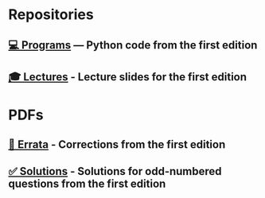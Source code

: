 

# Repositories

## [💻 Programs](https://github.com/DSML-book/Programs) — Python code from the first edition

## [🎓 Lectures](https://github.com/DSML-book/Lectures) - Lecture slides for the first edition



# PDFs

## [🐞 Errata](https://github.com/DSML-book/Errata/errata.pdf) - Corrections from the first edition

## [✅ Solutions](https://github.com/DSML-book/Odd-Numbered-Solutions) - Solutions for odd-numbered questions from the first edition
